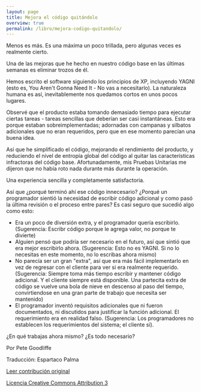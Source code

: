 ```yaml
---
layout: page
title: Mejora el código quitándolo
overview: true
permalink: /libro/mejora-codigo-quitandolo/
---
```


Menos es más. Es una máxima un poco trillada, pero algunas veces es realmente cierto.

Una de las mejoras que he hecho en nuestro código base en las últimas semanas es eliminar trozos de él.

Hemos escrito el software siguiendo los principios de XP, incluyendo YAGNI (esto es, You Aren't Gonna Need It - No vas a necesitarlo). La naturaleza humana es así, inevitablemente nos quedamos cortos en unos pocos lugares.

Observé que el producto estaba tomando demasiado tiempo para ejecutar ciertas tareas - tareas sencillas que deberían ser casi instantáneas. Esto era porque estaban sobreimplementadas; adornadas con campanas y silbatos adicionales que no eran requeridos, pero que en ese momento parecían una buena idea.

Así que he simplificado el código, mejorando el rendimiento del producto, y reduciendo el nivel de entropía global del código al quitar las características infractoras del código base. Afortunadamente, mis Pruebas Unitarias me dijeron que no había roto nada durante más durante la operación.

Una experiencia sencilla y completamente satisfactoria.

Así que ¿porqué terminó ahí ese código innecesario? ¿Porqué un programador sientió la necesidad de escribir código adicional y como pasó la última revisión o el proceso entre pares? Es casi seguro que sucedió algo como esto:

* Era un poco de diversión extra, y el programador quería escribirlo. (Sugerencia: Escribr código porque le agrega valor, no porque te divierte)
* Alguien pensó que podría ser necesario en el futuro, así que sintió que era mejor escribirlo ahora. (Sugerencia: Esto no es YAGNI. Si no lo necesitas en este momento, no lo escribas ahora mismo)
* No parecía ser un gran "extra", así que era más fácil implementarlo en vez de regresar con el cliente para ver si era realmente requerido. (Sugerencia: Siempre toma más tiempo escribir y mantener código adicional. Y el cliente siempre está disponible. Una partecita extra de código se vuelve una bola de nieve en descenso al paso del tiempo, convirtiendose en una gran parte de trabajo que necesita ser mantenido)
* El programador inventó requisitos adicionales que ni fueron documentados, ni discutidos para justificar la función adicional. El requerimiento era en realidad falso. (Sugerencia: Los programadores no establecen los requerimientos del sistema; el cliente sí).

¿En qué trabajas ahora mismo? ¿Es todo necesario?

Por Pete Goodliffe

Traducción: Espartaco Palma

[Leer contribución original](http://programmer.97things.oreilly.com/wiki/index.php/Improve_Code_by_Removing_It)

[Licencia Creative Commons Attribution 3](http://creativecommons.org/licenses/by/3.0/us/deed.es)
